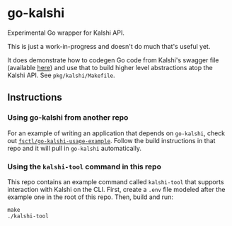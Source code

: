 # go-kalshi

Experimental Go wrapper for Kalshi API.

This is just a work-in-progress and doesn't do much that's useful yet.

It does demonstrate how to codegen Go code from Kalshi's swagger file (available [here](https://kalshi-public-docs.s3.amazonaws.com/KalshiAPI.html)) and use that to build higher level abstractions atop the Kalshi API.  See `pkg/kalshi/Makefile`.

## Instructions

### Using go-kalshi from another repo

For an example of writing an application that depends on `go-kalshi`, check out [`fsctl/go-kalshi-usage-example`](https://github.com/fsctl/go-kalshi-usage-example).  Follow the build instructions in that repo and it will pull in `go-kalshi` automatically.

### Using the `kalshi-tool` command in this repo

This repo contains an example command called `kalshi-tool` that supports interaction with Kalshi on the CLI.  First, create a `.env` file modeled after the example one in the root of this repo.  Then, build and run:

```
make
./kalshi-tool
```

